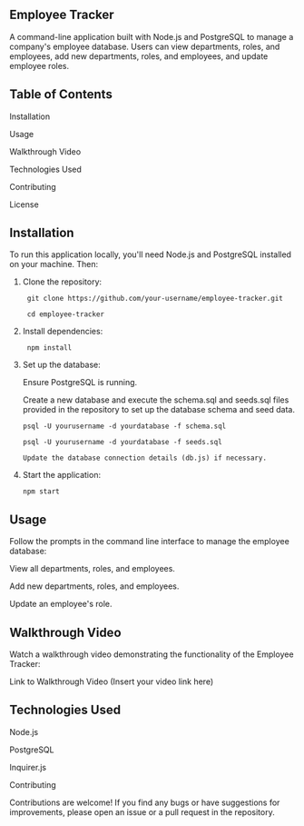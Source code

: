 **Employee Tracker**
-
A command-line application built with Node.js and PostgreSQL to manage a company's employee database. Users can view departments, roles, and employees, add new departments, roles, and employees, and update employee roles.


**Table of Contents**
-
Installation

Usage

Walkthrough Video

Technologies Used

Contributing

License


**Installation**
-
To run this application locally, you'll need Node.js and PostgreSQL installed on your machine. Then:
1. Clone the repository:
   
        git clone https://github.com/your-username/employee-tracker.git
  
        cd employee-tracker


2. Install dependencies:
   
        npm install


3. Set up the database:

    Ensure PostgreSQL is running.

    Create a new database and execute the schema.sql and seeds.sql files provided in the repository to set up the database schema and seed data.

       psql -U yourusername -d yourdatabase -f schema.sql
   
       psql -U yourusername -d yourdatabase -f seeds.sql
   
       Update the database connection details (db.js) if necessary.
   

4. Start the application:
   
       npm start


**Usage**
-
Follow the prompts in the command line interface to manage the employee database:

View all departments, roles, and employees.

Add new departments, roles, and employees.

Update an employee's role.


**Walkthrough Video**
-
Watch a walkthrough video demonstrating the functionality of the Employee Tracker:

Link to Walkthrough Video (Insert your video link here)


**Technologies Used**
-
Node.js

PostgreSQL

Inquirer.js

Contributing

Contributions are welcome! If you find any bugs or have suggestions for improvements, please open an issue or a pull request in the repository.

